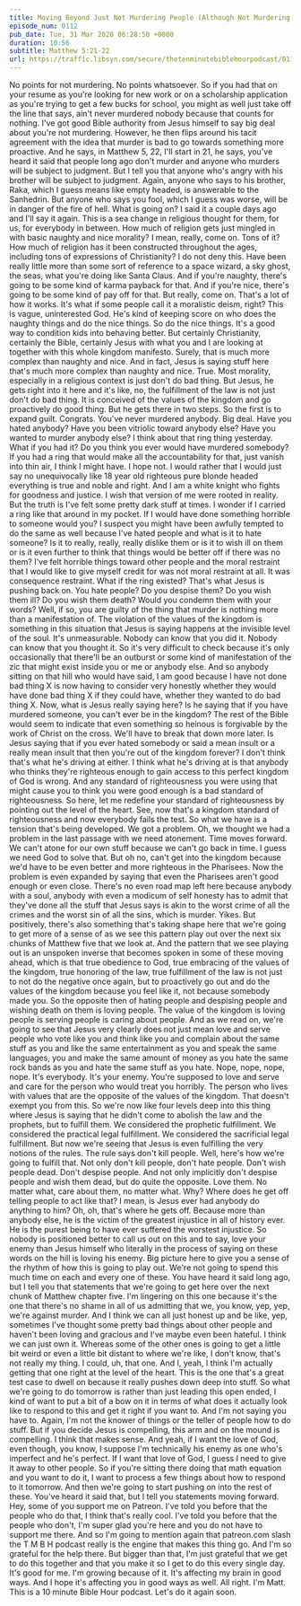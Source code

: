 ```yaml
---
title: Moving Beyond Just Not Murdering People (Although Not Murdering People Is a Great Start)
episode_num: 0112
pub_date: Tue, 31 Mar 2020 06:28:50 +0000
duration: 10:56
subtitle: Matthew 5:21-22
url: https://traffic.libsyn.com/secure/thetenminutebiblehourpodcast/0112_-_Final.mp3
---
```


 No points for not murdering. No points whatsoever. So if you had that on your resume as you're looking for new work or on a scholarship application as you're trying to get a few bucks for school, you might as well just take off the line that says, ain't never murdered nobody because that counts for nothing. I've got good Bible authority from Jesus himself to say big deal about you're not murdering. However, he then flips around his tacit agreement with the idea that murder is bad to go towards something more proactive. And he says, in Matthew 5, 22, I'll start in 21, he says, you've heard it said that people long ago don't murder and anyone who murders will be subject to judgment. But I tell you that anyone who's angry with his brother will be subject to judgment. Again, anyone who says to his brother, Raka, which I guess means like empty headed, is answerable to the Sanhedrin. But anyone who says you fool, which I guess was worse, will be in danger of the fire of hell. What is going on? I said it a couple days ago and I'll say it again. This is a sea change in religious thought for them, for us, for everybody in between. How much of religion gets just mingled in with basic naughty and nice morality? I mean, really, come on. Tons of it? How much of religion has it been constructed throughout the ages, including tons of expressions of Christianity? I do not deny this. Have been really little more than some sort of reference to a space wizard, a sky ghost, the seas, what you're doing like Santa Claus. And if you're naughty, there's going to be some kind of karma payback for that. And if you're nice, there's going to be some kind of pay off for that. But really, come on. That's a lot of how it works. It's what if some people call it a moralistic deism, right? This is vague, uninterested God. He's kind of keeping score on who does the naughty things and do the nice things. So do the nice things. It's a good way to condition kids into behaving better. But certainly Christianity, certainly the Bible, certainly Jesus with what you and I are looking at together with this whole kingdom manifesto. Surely, that is much more complex than naughty and nice. And in fact, Jesus is saying stuff here that's much more complex than naughty and nice. True. Most morality, especially in a religious context is just don't do bad thing. But Jesus, he gets right into it here and it's like, no, the fulfillment of the law is not just don't do bad thing. It is conceived of the values of the kingdom and go proactively do good thing. But he gets there in two steps. So the first is to expand guilt. Congrats. You've never murdered anybody. Big deal. Have you hated anybody? Have you been vitriolic toward anybody else? Have you wanted to murder anybody else? I think about that ring thing yesterday. What if you had it? Do you think you ever would have murdered somebody? If you had a ring that would make all the accountability for that, just vanish into thin air, I think I might have. I hope not. I would rather that I would just say no unequivocally like 18 year old righteous pure blonde headed everything is true and noble and right. And I am a white knight who fights for goodness and justice. I wish that version of me were rooted in reality. But the truth is I've felt some pretty dark stuff at times. I wonder if I carried a ring like that around in my pocket. If I would have done something horrible to someone would you? I suspect you might have been awfully tempted to do the same as well because I've hated people and what is it to hate someone? Is it to really, really, really dislike them or is it to wish ill on them or is it even further to think that things would be better off if there was no them? I've felt horrible things toward other people and the moral restraint that I would like to give myself credit for was not moral restraint at all. It was consequence restraint. What if the ring existed? That's what Jesus is pushing back on. You hate people? Do you despise them? Do you wish them ill? Do you wish them death? Would you condemn them with your words? Well, if so, you are guilty of the thing that murder is nothing more than a manifestation of. The violation of the values of the kingdom is something in this situation that Jesus is saying happens at the invisible level of the soul. It's unmeasurable. Nobody can know that you did it. Nobody can know that you thought it. So it's very difficult to check because it's only occasionally that there'll be an outburst or some kind of manifestation of the zic that might exist inside you or me or anybody else. And so anybody sitting on that hill who would have said, I am good because I have not done bad thing X is now having to consider very honestly whether they would have done bad thing X if they could have, whether they wanted to do bad thing X. Now, what is Jesus really saying here? Is he saying that if you have murdered someone, you can't ever be in the kingdom? The rest of the Bible would seem to indicate that even something so heinous is forgivable by the work of Christ on the cross. We'll have to break that down more later. Is Jesus saying that if you ever hated somebody or said a mean insult or a really mean insult that then you're out of the kingdom forever? I don't think that's what he's driving at either. I think what he's driving at is that anybody who thinks they're righteous enough to gain access to this perfect kingdom of God is wrong. And any standard of righteousness you were using that might cause you to think you were good enough is a bad standard of righteousness. So here, let me redefine your standard of righteousness by pointing out the level of the heart. See, now that's a kingdom standard of righteousness and now everybody fails the test. So what we have is a tension that's being developed. We got a problem. Oh, we thought we had a problem in the last passage with we need atonement. Time moves forward. We can't atone for our own stuff because we can't go back in time. I guess we need God to solve that. But oh no, can't get into the kingdom because we'd have to be even better and more righteous in the Pharisees. Now the problem is even expanded by saying that even the Pharisees aren't good enough or even close. There's no even road map left here because anybody with a soul, anybody with even a modicum of self honesty has to admit that they've done all the stuff that Jesus says is akin to the worst crime of all the crimes and the worst sin of all the sins, which is murder. Yikes. But positively, there's also something that's taking shape here that we're going to get more of a sense of as we see this pattern play out over the next six chunks of Matthew five that we look at. And the pattern that we see playing out is an unspoken inverse that becomes spoken in some of these moving ahead, which is that true obedience to God, true embracing of the values of the kingdom, true honoring of the law, true fulfillment of the law is not just to not do the negative once again, but to proactively go out and do the values of the kingdom because you feel like it, not because somebody made you. So the opposite then of hating people and despising people and wishing death on them is loving people. The value of the kingdom is loving people is serving people is caring about people. And as we read on, we're going to see that Jesus very clearly does not just mean love and serve people who vote like you and think like you and complain about the same stuff as you and like the same entertainment as you and speak the same languages, you and make the same amount of money as you hate the same rock bands as you and hate the same stuff as you hate. Nope, nope, nope, nope. It's everybody. It's your enemy. You're supposed to love and serve and care for the person who would treat you horribly. The person who lives with values that are the opposite of the values of the kingdom. That doesn't exempt you from this. So we're now like four levels deep into this thing where Jesus is saying that he didn't come to abolish the law and the prophets, but to fulfill them. We considered the prophetic fulfillment. We considered the practical legal fulfillment. We considered the sacrificial legal fulfillment. But now we're seeing that Jesus is even fulfilling the very notions of the rules. The rule says don't kill people. Well, here's how we're going to fulfill that. Not only don't kill people, don't hate people. Don't wish people dead. Don't despise people. And not only implicitly don't despise people and wish them dead, but do quite the opposite. Love them. No matter what, care about them, no matter what. Why? Where does he get off telling people to act like that? I mean, is Jesus ever had anybody do anything to him? Oh, oh, that's where he gets off. Because more than anybody else, he is the victim of the greatest injustice in all of history ever. He is the purest being to have ever suffered the worstest injustice. So nobody is positioned better to call us out on this and to say, love your enemy than Jesus himself who literally in the process of saying on these words on the hill is loving his enemy. Big picture here to give you a sense of the rhythm of how this is going to play out. We're not going to spend this much time on each and every one of these. You have heard it said long ago, but I tell you that statements that we're going to get here over the next chunk of Matthew chapter five. I'm lingering on this one because it's the one that there's no shame in all of us admitting that we, you know, yep, yep, we're against murder. And I think we can all just honest up and be like, yep, sometimes I've thought some pretty bad things about other people and haven't been loving and gracious and I've maybe even been hateful. I think we can just own it. Whereas some of the other ones is going to get a little bit weird or even a little bit distant to where we're like, I don't know, that's not really my thing. I could, uh, that one. And I, yeah, I think I'm actually getting that one right at the level of the heart. This is the one that's a great test case to dwell on because it really pushes down deep into stuff. So what we're going to do tomorrow is rather than just leading this open ended, I kind of want to put a bit of a bow on it in terms of what does it actually look like to respond to this and get it right if you want to. And I'm not saying you have to. Again, I'm not the knower of things or the teller of people how to do stuff. But if you decide Jesus is compelling, this arm and on the mound is compelling. I think that makes sense. And yeah, if I want the love of God, even though, you know, I suppose I'm technically his enemy as one who's imperfect and he's perfect. If I want that love of God, I guess I need to give it away to other people. So if you're sitting there doing that math equation and you want to do it, I want to process a few things about how to respond to it tomorrow. And then we're going to start pushing on into the rest of these. You've heard it said that, but I tell you statements moving forward. Hey, some of you support me on Patreon. I've told you before that the people who do that, I think that's really cool. I've told you before that the people who don't, I'm super glad you're here and you do not have to support me there. And so I'm going to mention again that patreon.com slash the T M B H podcast really is the engine that makes this thing go. And I'm so grateful for the help there. But bigger than that, I'm just grateful that we get to do this together and that you make it so I get to do this every single day. It's good for me. I'm growing because of it. It's affecting my brain in good ways. And I hope it's affecting you in good ways as well. All right. I'm Matt. This is a 10 minute Bible Hour podcast. Let's do it again soon.